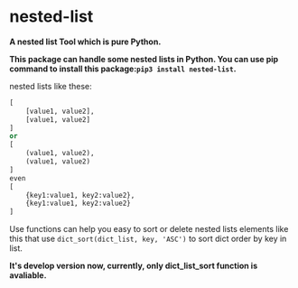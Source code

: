 # nested-list
 **A nested list Tool which is pure Python.**

**This package can handle some nested lists in Python. You can use pip command to install this package:`pip3 install nested-list`.**

nested lists like these:
```Python
[
	[value1, value2],
	[value1, value2]
]
or
[
	(value1, value2),
	(value1, value2)
]
even
[
	{key1:value1, key2:value2},
	{key1:value1, key2:value2}
]
```

Use functions can help you easy to sort or delete nested lists elements like this that use `dict_sort(dict_list, key, 'ASC')` to sort dict order by key in list.

**It's develop version now, currently, only dict_list_sort function is avaliable.**
